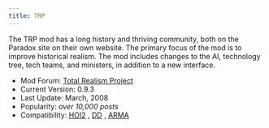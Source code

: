 ```yaml
---
title: TRP
---
```


The TRP mod has a long history and thriving community, both on the Paradox site on their own website. The primary focus of the mod is to improve historical realism. The mod includes changes to the AI, technology tree, tech teams, and ministers, in addition to a new interface.

- Mod Forum: [Total Realism Project](http://www.totalrealismproject.com/)
- Current Version: 0.9.3
- Last Update: March, 2008
- Popularity: _over 10,000 posts_
- Compatibility: [HOI2](/wiki/HOI2 "HOI2") , [DD](/wiki/DD "DD") , [ARMA](/wiki/ARMA "ARMA")
